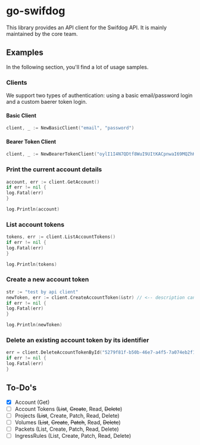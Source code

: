 # go-swifdog

This library provides an API client for the Swifdog API. It is mainly maintained by the core team.

## Examples

In the following section, you'll find a lot of usage samples.

### Clients

We support two types of authentication: using a basic email/password login and a custom baerer token login.

#### Basic Client

```go
client, _ := NewBasicClient("email", "password")
```

#### Bearer Token Client

```go
client, _ := NewBearerTokenClient("oylI1I4N7QDtf8WuI9UItKACpnwaI69MQZhKELeRzJfzovMmZVdvFKzrOCCr9S7j")
```

### Print the current account details

```go
account, err := client.GetAccount()
if err != nil {
log.Fatal(err)
}

log.Println(account)
```

### List account tokens

```go
tokens, err := client.ListAccountTokens()
if err != nil {
log.Fatal(err)
}

log.Println(tokens)
```

### Create a new account token

```go
str := "test by api client"
newToken, err := client.CreateAccountToken(&str) // <-- description can be null!
if err != nil {
log.Fatal(err)
}

log.Println(newToken)
```

### Delete an existing account token by its identifier

```go
err = client.DeleteAccountTokenById("5279f81f-b50b-46e7-a4f5-7a074eb2f1e1")
if err != nil {
log.Fatal(err)
}
```

## To-Do's

- [x] Account (Get)
- [ ] Account Tokens (~~List~~, ~~Create~~, Read, ~~Delete~~)
- [ ] Projects (~~List~~, Create, Patch, Read, Delete)
- [ ] Volumes (~~List~~, ~~Create~~, ~~Patch~~, Read, ~~Delete~~)
- [ ] Packets (List, Create, Patch, Read, Delete)
- [ ] IngressRules (List, Create, Patch, Read, Delete)
